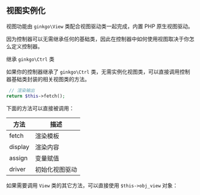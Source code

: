 ## 视图实例化

视图功能由 `ginkgo\View` 类配合视图驱动类一起完成，内置 PHP 原生视图驱动。

因为控制器可以无需继承任何的基础类，因此在控制器中如何使用视图取决于你怎么定义控制器。

继承 `ginkgo\Ctrl` 类

如果你的控制器继承了 `ginkgo\Ctrl` 类，无需实例化视图类，可以直接调用控制器基础类封装的相关视图类的方法。

``` php
 // 渲染输出
return $this->fetch();
```

下面的方法可以直接被调用：

| 方法 | 描述 |
| - | - |
| fetch | 渲染模板 |
| display | 渲染内容 |
| assign | 变量赋值 |
| driver | 初始化视图驱动 |

如果需要调用 `View` 类的其它方法，可以直接使用 `$this->obj_view` 对象：
